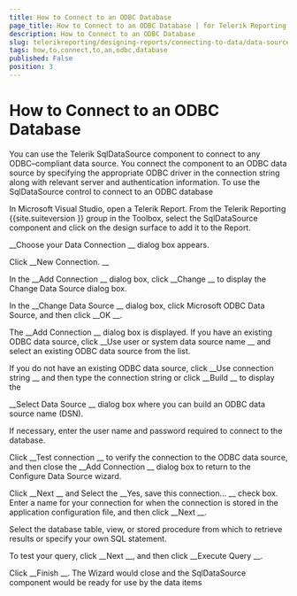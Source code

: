 ```yaml
---
title: How to Connect to an ODBC Database
page_title: How to Connect to an ODBC Database | for Telerik Reporting Documentation
description: How to Connect to an ODBC Database
slug: telerikreporting/designing-reports/connecting-to-data/data-source-components/sqldatasource-component/-how-to/how-to-connect-to-an-odbc-database
tags: how,to,connect,to,an,odbc,database
published: False
position: 3
---
```


# How to Connect to an ODBC Database



You can use the Telerik SqlDataSource component to connect to any 
      ODBC–compliant data source. You connect the component to an ODBC data 
      source by specifying the appropriate ODBC driver in the connection string 
      along with relevant server and authentication information.
To use the SqlDataSource control to connect to an ODBC database


In Microsoft Visual Studio, open a Telerik Report. From the 
            Telerik Reporting 
{{site.suiteversion
}} group in the Toolbox, select the 
            SqlDataSource component and click on the design surface to add it 
            to the Report.


__Choose your Data Connection
__ dialog box 
            appears.


Click 
__New Connection.
__

In the 
__Add Connection
__ dialog box, 
            click 
__Change
__ to display the Change Data Source dialog box.


In the 
__Change Data Source
__ dialog box, 
            click Microsoft ODBC Data Source, and then click 
__OK
__.


The 
__Add Connection
__ dialog box is displayed.
            If you have an existing ODBC data source, click 
__Use user or 
            system data source name
__ and select an existing ODBC data source from the list.


If you do not have an existing ODBC data source, click 
__Use 
            connection string
__ and then type the connection string 
            or click 
__Build
__ to display the 
            
__Select Data Source
__ dialog box where you can build an
            ODBC data source name (DSN).


If necessary, enter the user name and password required to 
            connect to the database.


Click 
__Test connection
__ to verify the connection to the ODBC data
            source, and then close the 
__Add Connection
__ dialog box to return to the
            Configure Data Source wizard.


Click 
__Next
__ and Select the 
__Yes, save 
            this connection…
__ check box. Enter a name for your connection for when the connection is stored 
            in the application configuration file, and then click 
__Next
__.


Select the database table, view, or stored procedure from which
            to retrieve results or specify your own SQL statement.


To test your query, click 
__Next
__, and 
            then click 
__Execute Query
__.


Click 
__Finish
__. The Wizard would close 
            and the SqlDataSource component would be ready for use by the data items

